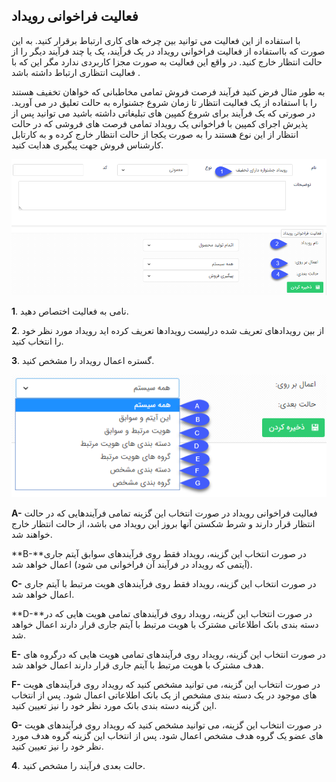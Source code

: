 ﻿##  فعالیت فراخوانی رویداد  



با استفاده از این فعالیت  می توانید بین چرخه های کاری ارتباط برقرار کنید. به این صورت که بااستفاده از فعالیت  فراخوانی رویداد در یک فرآیند، یک یا چند فرآیند دیگر را از حالت انتظار خارج کنید. در واقع این فعالیت به صورت مجزا کاربردی ندارد مگر این که با فعالیت انتظاری ارتباط داشته باشد .

به طور مثال فرض کنید فرآیند فرصت فروش تمامی مخاطبانی که خواهان تخفیف هستند را با استفاده از یک فعالیت انتظار  تا زمان شروع جشنواره به حالت تعلیق در می آورید. در صورتی که یک فرآیند برای شروع کمپین های تبلیغاتی داشته باشید می توانید پس از پذیرش اجرای کمپین با فراخوانی یک رویداد تمامی فرصت های فروشی که در حالت انتظار از این نوع هستند را به صورت یکجا از حالت انتظار خارج کرده و به کارتابل کارشناس فروش جهت پیگیری هدایت کنید.

![](51.png)

**1**.  نامی به فعالیت اختصاص دهید.

**2**.  از بین رویدادهای تعریف شده درلیست رویدادها تعریف کرده اید رویداد مورد نظر خود را انتخاب کنید.

**3**. گستره اعمال رویداد را مشخص کنید.
 
 ![](52.png)
 
**A-** فعالیت فراخوانی رویداد  در صورت انتخاب این گزینه تمامی فرآیندهایی که در حالت انتظار قرار دارند و شرط شکستن آنها بروز این رویداد می باشد، از حالت انتظار خارج خواهند شد.

**B-**در صورت انتخاب این گزینه، رویداد فقط روی فرآیندهای سوابق آیتم جاری (آیتمی که رویداد در فرآیند آن فراخوانی می شود) اعمال خواهد شد.

**C-** در صورت انتخاب این گزینه، رویداد فقط روی فرآیندهای هویت مرتبط با آیتم جاری اعمال خواهد شد.

**D-**در صورت انتخاب این گزینه، رویداد روی فرآیندهای تمامی هویت هایی که در دسته بندی بانک اطلاعاتی مشترک با هویت مرتبط با آیتم جاری قرار دارند اعمال خواهد شد.

**E-** در صورت انتخاب این گزینه، رویداد روی فرآیندهای تمامی هویت هایی که درگروه های هدف مشترک با هویت مرتبط با آیتم جاری قرار دارند اعمال خواهد شد.

**F-** در صورت انتخاب این گزینه، می توانید مشخص کنید که رویداد روی فرآیندهای هویت های موجود در یک دسته بندی مشخص از یک بانک اطلاعاتی اعمال شود. پس از انتخاب این گزینه دسته بندی بانک مورد نظر خود را نیز تعیین کنید.

**G-** در صورت انتخاب این گزینه، می توانید مشخص کنید که رویداد روی فرآیندهای هویت های عضو یک گروه هدف مشخص اعمال شود. پس از انتخاب این گزینه گروه هدف مورد نظر خود را نیز تعیین کنید.

**4**.  حالت بعدی فرآیند را مشخص کنید.
